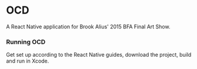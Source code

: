 # OCD
A React Native application for Brook Alius' 2015 BFA Final Art Show.

### Running OCD
Get set up according to the React Native guides, download the project, build and run in Xcode.
